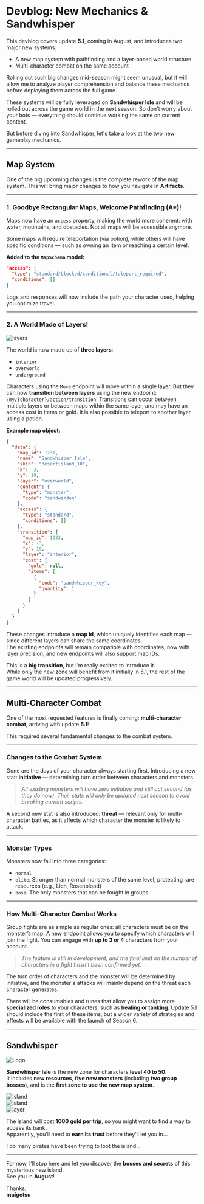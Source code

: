 # Devblog: New Mechanics & Sandwhisper

This devblog covers update **5.1**, coming in August, and introduces two major new systems:

- A new map system with pathfinding and a layer-based world structure  
- Multi-character combat on the same account

Rolling out such big changes mid-season might seem unusual, but it will allow me to analyze player comprehension and balance these mechanics before deploying them across the full game.

These systems will be fully leveraged on **Sandwhisper Isle** and will be rolled out across the game world in the next season. So don't worry about your bots — everything should continue working the same on current content.

But before diving into Sandwhisper, let's take a look at the two new gameplay mechanics.

---

## Map System

One of the big upcoming changes is the complete rework of the map system. This will bring major changes to how you navigate in **Artifacts**.

---

### 1. Goodbye Rectangular Maps, Welcome Pathfinding (A*)!

Maps now have an `access` property, making the world more coherent: with water, mountains, and obstacles. Not all maps will be accessible anymore.

Some maps will require teleportation (via potion), while others will have specific conditions — such as owning an item or reaching a certain level.

**Added to the `MapSchema` model:**
```json
"access": {
  "type": "standard/blocked/conditional/teleport_required",
  "conditions": []
}
```

Logs and responses will now include the path your character used, helping you optimize travel.

---

### 2. A World Made of Layers!

![layers](https://i.imgur.com/90m8D8T.gif)

The world is now made up of **three layers**:

- `interior`  
- `overworld`  
- `underground`

Characters using the `Move` endpoint will move within a single layer. But they can now **transition between layers** using the new endpoint:  
`/my/{character}/action/transition`. Transitions can occur between multiple layers or between maps within the same layer, and may have an access cost in items or gold. It is also possible to teleport to another layer using a potion.

**Example map object:**
```json
{
  "data": {
    "map_id": 1231,
    "name": "Sandwhisper Isle",
    "skin": "desertisland_10",
    "x": -3,
    "y": 19,
    "layer": "overworld",
    "content": {
      "type": "monster",
      "code": "sandwarden"
    },
    "access": {
      "type": "standard",
      "conditions": []
    },
    "transition": {
      "map_id": 1233,
      "x": -3,
      "y": 19,
      "layer": "interior",
      "cost": {
        "gold": null,
        "items": [
          {
            "code": "sandwhisper_key",
            "quantity": 1
          }
        ]
      }
    }
  }
}
```

These changes introduce a **map id**, which uniquely identifies each map — since different layers can share the same coordinates.  
The existing endpoints will remain compatible with coordinates, now with layer precision, and new endpoints will also support map IDs.

This is a **big transition**, but I’m really excited to introduce it.  
While only the new zone will benefit from it initially in 5.1, the rest of the game world will be updated progressively.

---

## Multi-Character Combat

One of the most requested features is finally coming: **multi-character combat**, arriving with update **5.1**!

This required several fundamental changes to the combat system.

---

### Changes to the Combat System

Gone are the days of your character always starting first. Introducing a new stat: **initiative** — determining turn order between characters and monsters.

> *All existing monsters will have zero initiative and still act second (as they do now). Their stats will only be updated next season to avoid breaking current scripts.*

A second new stat is also introduced: **threat** — relevant only for multi-character battles, as it affects which character the monster is likely to attack.

---

### Monster Types

Monsters now fall into three categories:

- `normal`  
- `elite`: Stronger than normal monsters of the same level, protecting rare resources (e.g., Lich, Rosenblood)  
- `boss`: The only monsters that can be fought in groups

---

### How Multi-Character Combat Works

Group fights are as simple as regular ones: all characters must be on the monster’s map. A new endpoint allows you to specify which characters will join the fight. You can engage with **up to 3 or 4** characters from your account.

> *The feature is still in development, and the final limit on the number of characters in a fight hasn’t been confirmed yet.*

The turn order of characters and the monster will be determined by initiative, and the monster's attacks will mainly depend on the threat each character generates.

There will be consumables and runes that allow you to assign more **specialized roles** to your characters, such as **healing or tanking**. Update 5.1 should include the first of these items, but a wider variety of strategies and effects will be available with the launch of Season 6.

---

## Sandwhisper

![Logo](https://i.imgur.com/5fRjfZt.png)

**Sandwhisper Isle** is the new zone for characters **level 40 to 50**.  
It includes **new resources**, **five new monsters** (including **two group bosses**), and is the **first zone to use the new map system**.

![island](https://i.imgur.com/K19j71Y.png)  
![island](https://i.imgur.com/Yj2Roj9.png)  
![layer](https://i.imgur.com/MEWeqUS.png)

The island will cost **1000 gold per trip**, so you might want to find a way to access its bank.  
Apparently, you’ll need to **earn its trust** before they’ll let you in...

Too many pirates have been trying to loot the island...

---

For now, I’ll stop here and let you discover the **bosses and secrets** of this mysterious new island.  
See you in **August**!

Thanks,  
**muigetsu**
